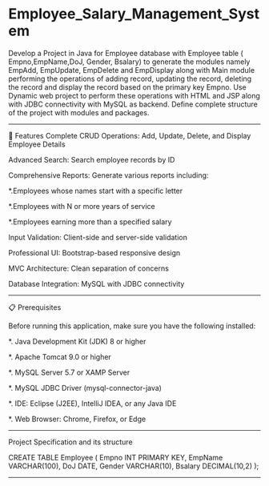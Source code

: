 # Employee_Salary_Management_System

Develop a Project in Java for Employee database with Employee table ( Empno,EmpName,DoJ, Gender, Bsalary) to generate the modules namely EmpAdd, EmpUpdate, EmpDelete and EmpDisplay along with Main module performing the operations of adding record, updating the record, deleting the record and display the record based on the primary key Empno. Use Dynamic web project to perform these operations with HTML and JSP along with JDBC
connectivity with MySQL as backend. Define complete structure of the project with modules and packages.

---------------------------------------------------------------------------------------------------------------------------------------------------------------------------------------------------------------------

🚀 Features
Complete CRUD Operations: Add, Update, Delete, and Display Employee Details

Advanced Search: Search employee records by ID

Comprehensive Reports: Generate various reports including:

  *.Employees whose names start with a specific letter
  
  *.Employees with N or more years of service
  
  *.Employees earning more than a specified salary
  
Input Validation: Client-side and server-side validation

Professional UI: Bootstrap-based responsive design

MVC Architecture: Clean separation of concerns

Database Integration: MySQL with JDBC connectivity

---------------------------------------------------------------------------------------------------------------------------------------------------------------------------------------------------------------------

📋 Prerequisites

Before running this application, make sure you have the following installed:

   *. Java Development Kit (JDK) 8 or higher

   *. Apache Tomcat 9.0 or higher
   
   *. MySQL Server 5.7 or XAMP Server
   
   *. MySQL JDBC Driver (mysql-connector-java)
   
   *. IDE: Eclipse (J2EE), IntelliJ IDEA, or any Java IDE
   
   *. Web Browser: Chrome, Firefox, or Edge

---------------------------------------------------------------------------------------------------------------------------------------------------------------------------------------------------------------------

Project Specification and its structure

CREATE TABLE Employee (
Empno INT PRIMARY KEY,
EmpName VARCHAR(100),
DoJ DATE,
Gender VARCHAR(10),
Bsalary DECIMAL(10,2)
);

---------------------------------------------------------------------------------------------------------------------------------------------------------------------------------------------------------------------

